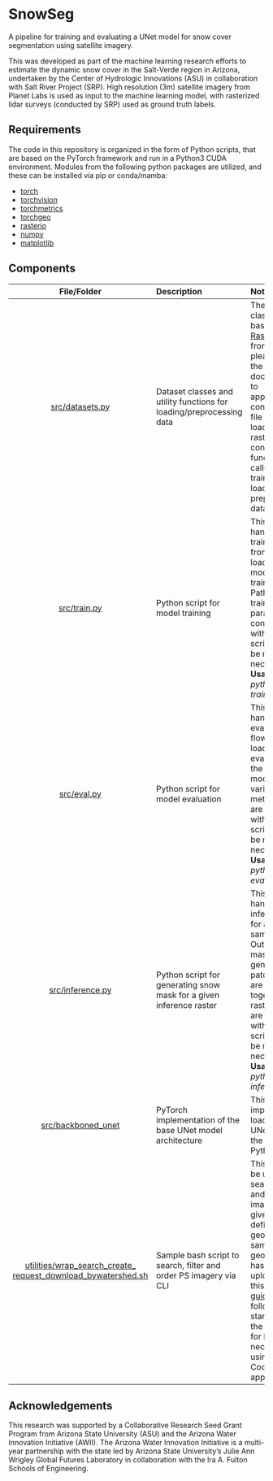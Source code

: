 # SnowSeg
A pipeline for training and evaluating a UNet model for snow cover segmentation using satellite imagery.

This was developed as part of the machine learning research efforts to estimate the dynamic snow cover in the Salt-Verde region in Arizona, undertaken by the Center of Hydrologic Innovations (ASU) in collaboration with Salt River Project (SRP). High resolution (3m) satellite imagery from Planet Labs
is used as input to the machine learning model, with rasterized lidar surveys (conducted by SRP) used as ground truth labels.

## Requirements
The code in this repository is organized in the form of Python scripts, that are based on the PyTorch framework and run in a Python3 CUDA environment. Modules from the following python packages are utilized, and these can be installed via pip or conda/mamba:
* [torch](https://pytorch.org/get-started/locally/)
* [torchvision](https://pytorch.org/vision/stable/index.html)
* [torchmetrics](https://lightning.ai/docs/torchmetrics/stable/)
* [torchgeo](https://torchgeo.readthedocs.io/en/stable/)
* [rasterio](https://rasterio.readthedocs.io/en/stable/installation.html)
* [numpy](https://numpy.org/install/)
* [matplotlib](https://matplotlib.org/stable/install/index.html)

## Components
| File/Folder        | Description           | Notes  |
| :-------------: |:-------------| :-----|
| [src/datasets.py](src/datasets.py) | Dataset classes and utility functions for loading/preprocessing data | The dataset classes are based on [RasterDataset](https://torchgeo.readthedocs.io/en/stable/tutorials/custom_raster_dataset.html#) from torchgeo, please refer the relevant documentation to appropriately configure the file regex for loading rasters. Also contains utility functions called during training for loading and preprocessing data. |
| [src/train.py](src/train.py) | Python script for model training | This script handles the training flow, from data loading to model training/saving. Paths and training parameters are configured within the script and can be modified as necessary. <br> **Usage:** *python3 train.py* |
| [src/eval.py](src/eval.py) | Python script for model evaluation | This script handles the evaluation flow, from data loading to evaluation of the trained model using various metrics. Paths are configured within the script and can be modified as necessary. <br> **Usage:** *python3 eval.py*  |
| [src/inference.py](src/inference.py) | Python script for generating snow mask for a given inference raster | This script handles the inference flow for a single sample image. Output binary masks are generated on a patch level and are stitched together into a raster. Paths are configured within the script and can be modified as necessary. <br> **Usage:** *python3 inference.py*  |
| [src/backboned_unet](src/backboned_unet) | PyTorch implementation of the base UNet model architecture | This module is imported when loading the UNet model in the above Python scripts. |
| [utilities/wrap_search_create_<br>request_download_bywatershed.sh](utilities/wrap_search_create_request_download_bywatershed.sh) | Sample bash script to search, filter and order PS imagery via CLI | This script can be used to search, filter and order PS imagery for a given AOI defined in a geojson file. A sample geojson file has also been uploaded in this folder. [This guide](https://planet-sdk-for-python-v2.readthedocs.io/en/latest/get-started/quick-start-guide/) can be followed to get started with the Planet SDK for Python, necessary for using this "No Code" CLI approach. |

## Acknowledgements
This research was supported by a Collaborative Research Seed Grant Program from Arizona State University (ASU) and the Arizona Water Innovation Initiative (AWII). The Arizona Water Innovation Initiative is a multi-year partnership with the state led by Arizona State University’s Julie Ann Wrigley Global Futures Laboratory in collaboration with the Ira A. Fulton Schools of Engineering.
